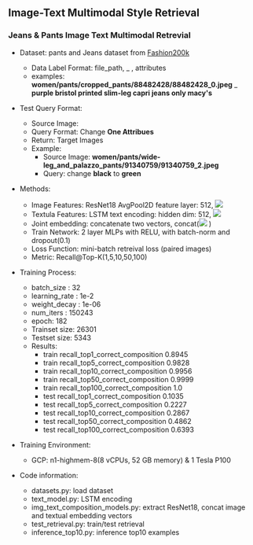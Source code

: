 ## Image-Text Multimodal Style Retrieval

### Jeans & Pants Image Text Multimodal Retrevial

- Dataset: pants and Jeans dataset from [Fashion200k](https://github.com/xthan/fashion-200k)
  - Data Label Format: file_path, _ , attributes
  - examples: **women/pants/cropped_pants/88482428/88482428_0.jpeg**  	_   	**purple bristol printed slim-leg capri jeans only macy's**

- Test Query Format:
  - Source Image:
  - Query Format: Change **One Attribues**
  - Return: Target Images
  - Example: 
    - Source Image: **women/pants/wide-leg_and_palazzo_pants/91340759/91340759_2.jpeg**
    - Query: change **black** to **green**

- Methods:
  - Image Features: ResNet18 AvgPool2D feature layer: 512, <img src="https://render.githubusercontent.com/render/math?math=$f_i$"> 
  - Textula Features: LSTM text encoding: hidden dim: 512, <img src="https://render.githubusercontent.com/render/math?math=$f_t$"> 
  - Joint embedding: concatenate two vectors, concat(<img src="https://render.githubusercontent.com/render/math?math=$f_i$,$f_t$"> )
  - Train Network: 2 layer MLPs with RELU, with batch-norm and dropout(0.1)
  - Loss Function: mini-batch retreival loss (paired images)
  - Metric: Recall@Top-K(1,5,10,50,100)

- Training Process:
  - batch_size : 32
  - learning_rate : 1e-2
  - weight_decay : 1e-06
  - num_iters : 150243
  - epoch: 182
  - Trainset size: 26301
  - Testset size: 5343
  - Results: 
      - train recall_top1_correct_composition 0.8945
      - train recall_top5_correct_composition 0.9828
      - train recall_top10_correct_composition 0.9956
      - train recall_top50_correct_composition 0.9999
      - train recall_top100_correct_composition 1.0
      - test recall_top1_correct_composition 0.1035
      - test recall_top5_correct_composition 0.2227
      - test recall_top10_correct_composition 0.2867
      - test recall_top50_correct_composition 0.4862
      - test recall_top100_correct_composition 0.6393
      
- Training Environment: 
  - GCP: n1-highmem-8(8 vCPUs, 52 GB memory) & 1 Tesla P100

- Code information:
  - datasets.py: load dataset
  - text_model.py: LSTM encoding
  - img_text_composition_models.py: extract ResNet18, concat image and textual embedding vectors
  - test_retrieval.py: train/test retrieval
  - inference_top10.py: inference top10 examples
